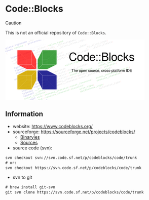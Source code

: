 # Code::Blocks

> [!CAUTION]
> This is not an official repository of `Code::Blocks`.

![logo](image/Cb_splash.png)

## Information

- website: <https://www.codeblocks.org/>
- sourceforge: <https://sourceforge.net/projects/codeblocks/>
  - [Binaryies](https://sourceforge.net/projects/codeblocks/files/Binaries/)
  - [Sources](https://sourceforge.net/projects/codeblocks/files/Sources/)
- source code (svn):

```shell
svn checkout svn://svn.code.sf.net/p/codeblocks/code/trunk
# or:
svn checkout https://svn.code.sf.net/p/codeblocks/code/trunk
```

- svn to git

```shell
# brew install git-svn
git svn clone https://svn.code.sf.net/p/codeblocks/code/trunk
```
